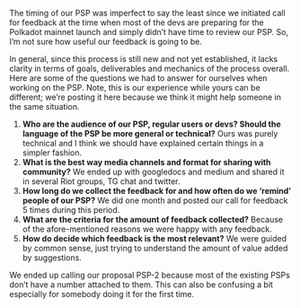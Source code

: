 The timing of our PSP was imperfect to say the least since we initiated call for feedback at the time when most of the devs are preparing for the Polkadot mainnet launch and simply didn’t have time to review our PSP. So, I’m not sure how useful our feedback is going to be.

In general, since this process is still new and not yet established, it lacks clarity in terms of goals, deliverables and mechanics of the process overall. Here are some of the questions we had to answer for ourselves when working on the PSP. Note, this is our experience while yours can be different; we’re posting it here because we think it might help someone in the same situation.
1. **Who are the audience of our PSP, regular users or devs? Should the language of the PSP be more general or technical?** Ours was purely technical and I think we should have explained certain things in a simpler fashion.
2. **What is the best way media channels and format for sharing with community?** We ended up with googledocs and medium and shared it in several Riot groups, TG chat and twitter.
3. **How long do we collect the feedback for and how often do we ‘remind’ people of our PSP?** We did one month and posted our call for feedback 5 times during this period.
4. **What are the criteria for the amount of feedback collected?** Because of the afore-mentioned reasons we were happy with any feedback.
5. **How do decide which feedback is the most relevant?** We were guided by common sense, just trying to understand the amount of value added by suggestions.

We ended up calling our proposal PSP-2 because most of the existing PSPs don’t have a number attached to them. This can also be confusing a bit especially for somebody doing it for the first time.
